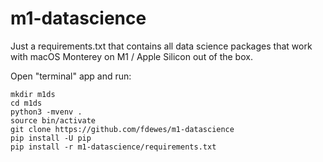 # m1-datascience
Just a requirements.txt that contains all data science packages that work with macOS Monterey on M1 / Apple Silicon out of the box.

Open "terminal" app and run:

    mkdir m1ds
    cd m1ds
    python3 -mvenv .
    source bin/activate
    git clone https://github.com/fdewes/m1-datascience
    pip install -U pip
    pip install -r m1-datascience/requirements.txt
